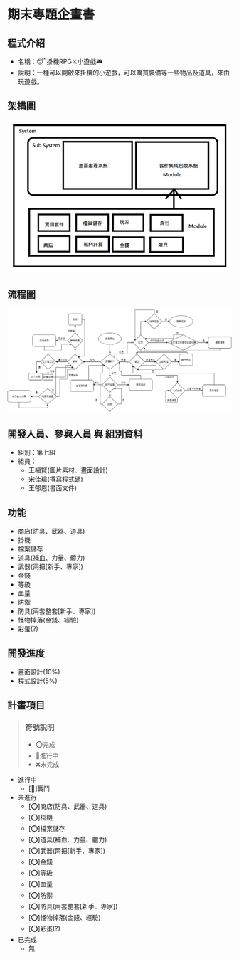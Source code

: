 # 期末專題企畫書
## 程式介紹
- 名稱：😴掛機RPG⚔️小遊戲🎮
- 說明：一種可以開啟來掛機的小遊戲，可以購買裝備等一些物品及道具，來由玩遊戲。
## 架構圖
![系統架構圖](images/系統架構.png "系統架構圖")
## 流程圖
![系統流程圖](images/flow_chart.png "系統流程圖")
## 開發人員、參與人員 與 組別資料
- 組別：第七組   
- 組員：
    - 王福賢(圖片素材、畫面設計)
    - 宋佳瑋(撰寫程式碼)
    - 王郁恩(書面文件)
## 功能
- 商店(防具、武器、道具)
- 掛機
- 檔案儲存
- 道具(補血、力量、體力)
- 武器(兩把[新手、專家]) 
- 金錢
- 等級
- 血量
- 防禦
- 防具(兩套整套[新手、專家])
- 怪物掉落(金錢、經驗) 
- 彩蛋(?)
## 開發進度
- 畫面設計(10%)
- 程式設計(5%)
## 計畫項目
> ### **符號說明**
> - ⭕完成
> - 💼進行中
> - ❌未完成
- 進行中
    - [💼]戰鬥
- 未進行
    - [⭕]商店(防具、武器、道具)
    - [⭕]掛機
    - [⭕]檔案儲存
    - [⭕]道具(補血、力量、體力)
    - [⭕]武器(兩把[新手、專家]) 
    - [⭕]金錢
    - [⭕]等級
    - [⭕]血量
    - [⭕]防禦
    - [⭕]防具(兩套整套[新手、專家])
    - [⭕]怪物掉落(金錢、經驗) 
    - [⭕]彩蛋(?)
- 已完成
    - 無
